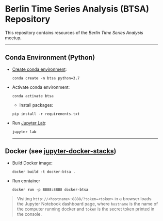 # Berlin Time Series Analysis (BTSA) Repository

This repository contains resources of the *Berlin Time Series Analysis* meetup.

---
## Conda Environment (Python)

- [Create conda environment](https://docs.conda.io/projects/conda/en/latest/user-guide/tasks/manage-environments.html):

  `conda create -n btsa python=3.7`

- Activate conda environment:

  `conda activate btsa`

  - Install packages:

  `pip install -r requirements.txt`

- Run [Jupyter Lab](https://jupyterlab.readthedocs.io/en/stable/index.html#):

  `jupyter lab`

  ---
## Docker (see [jupyter-docker-stacks](https://jupyter-docker-stacks.readthedocs.io/en/latest/)) 

- Build Docker image:
  
  `docker build -t docker-btsa .`

- Run container

  `docker run -p 8888:8888 docker-btsa`

> Visiting `http://<hostname>:8888/?token=<token>` in a browser loads the Jupyter Notebook dashboard page, where `hostname` is the name of the computer running docker and `token` is the secret token printed in the console.